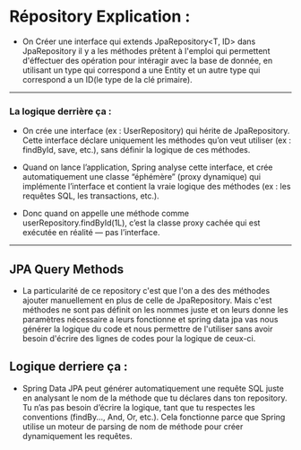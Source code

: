 # Répository Explication :

- On Créer une interface qui extends JpaRepository<T, ID> dans JpaRepository il y a les méthodes prêtent à l'emploi qui permettent d'éffectuer des opération pour intéragir avec la base de donnée, en utilisant un type qui correspond a une Entity et un autre type qui correspond a un ID(le type de la clé primaire).
---

### La logique derrière ça :
- On crée une interface (ex : UserRepository) qui hérite de JpaRepository.
Cette interface déclare uniquement les méthodes qu’on veut utiliser (ex : findById, save, etc.),
sans définir la logique de ces méthodes.


- Quand on lance l’application, Spring analyse cette interface,
et crée automatiquement une classe “éphémère” (proxy dynamique)
qui implémente l’interface et contient la vraie logique des méthodes (ex : les requêtes SQL, les transactions, etc.).


- Donc quand on appelle une méthode comme userRepository.findById(1L),
c’est la classe proxy cachée qui est exécutée en réalité — pas l’interface.
---
## JPA Query Methods

- La particularité de ce repository c'est que l'on a des des méthodes ajouter manuellement en plus de celle de JpaRepository. Mais c'est méthodes ne sont pas définit on les nommes juste et on leurs donne les paramètres nécessaire a leurs fonctionne et spring data jpa vas nous générer la logique du code et nous permettre de l'utiliser sans avoir besoin d'écrire des lignes de codes pour la logique de ceux-ci.

## Logique derriere ça :
- Spring Data JPA peut générer automatiquement une requête SQL juste en analysant le nom de la méthode que tu déclares dans ton repository.
  Tu n’as pas besoin d’écrire la logique, tant que tu respectes les conventions (findBy..., And, Or, etc.).
  Cela fonctionne parce que Spring utilise un moteur de parsing de nom de méthode pour créer dynamiquement les requêtes.